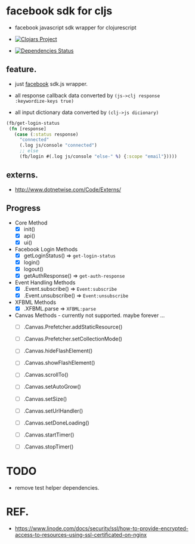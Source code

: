 # facebook sdk for cljs
* facebook javascript sdk wrapper for clojurescript

* [![Clojars Project](http://clojars.org/fb-sdk-cljs/latest-version.svg)](http://clojars.org/fb-sdk-cljs)

* [![Dependencies Status](http://jarkeeper.com/netpyoung/fb-sdk-cljs/status.png)](http://jarkeeper.com/netpyoung/fb-sdk-cljs)



## feature.
* just [facebook](https://developers.facebook.com/docs/javascript/) sdk.js wrapper.

* all response callback data converted by `(js->clj response :keywordize-keys true)`

* all input dictionary data converted by `(clj->js dicionary)`


```clojure
(fb/get-login-status
 (fn [response]
   (case (:status response)
     "connected"
     (.log js/console "connected")
     ;; else
     (fb/login #(.log js/console "else-" %) {:scope "email"}))))
```


## externs.

* http://www.dotnetwise.com/Code/Externs/

## Progress

* Core Method
  - [x] init()
  - [x] api()
  - [x] ui()

* Facebook Login Methods
  - [x] getLoginStatus() => `get-login-status`
  - [x] login()
  - [x] logout()
  - [x] getAuthResponse() => `get-auth-response`

* Event Handling Methods
  - [x] .Event.subscribe() => `Event:subscribe`
  - [x] .Event.unsubscribe() => `Event:unsubscribe`

* XFBML Methods
  - [x] .XFBML.parse => `XFBML:parse`

* Canvas Methods - currently not supported. maybe forever ...
  - [ ] .Canvas.Prefetcher.addStaticResource()
  - [ ] .Canvas.Prefetcher.setCollectionMode()
  - [ ] .Canvas.hideFlashElement()
  - [ ] .Canvas.showFlashElement()
  - [ ] .Canvas.scrollTo()
  - [ ] .Canvas.setAutoGrow()
  - [ ] .Canvas.setSize()
  - [ ] .Canvas.setUrlHandler()
  - [ ] .Canvas.setDoneLoading()
  - [ ] .Canvas.startTimer()
  - [ ] .Canvas.stopTimer()


# TODO
* remove test helper dependencies.

# REF.
* https://www.linode.com/docs/security/ssl/how-to-provide-encrypted-access-to-resources-using-ssl-certificated-on-nginx
